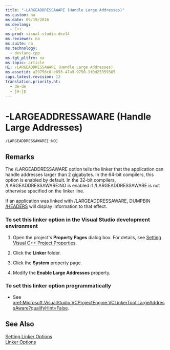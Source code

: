 ```yaml
---
title: "-LARGEADDRESSAWARE (Handle Large Addresses)"
ms.custom: na
ms.date: 09/19/2016
ms.devlang: 
  - C++
ms.prod: visual-studio-dev14
ms.reviewer: na
ms.suite: na
ms.technology: 
  - devlang-cpp
ms.tgt_pltfrm: na
ms.topic: article
H1: /LARGEADDRESSAWARE (Handle Large Addresses)
ms.assetid: a29756c8-e893-47a9-9750-1f0d25359385
caps.latest.revision: 12
translation.priority.ht: 
  - de-de
  - ja-jp
---
```

# -LARGEADDRESSAWARE (Handle Large Addresses)
```  
/LARGEADDRESSAWARE[:NO]  
```  
  
## Remarks  
 The /LARGEADDRESSAWARE option tells the linker that the application can handle addresses larger than 2 gigabytes. In the 64-bit compilers, this option is enabled by default. In the 32-bit compilers, /LARGEADDRESSAWARE:NO is enabled if /LARGEADDRESSAWARE is not otherwise specified on the linker line.  
  
 If an application was linked with /LARGEADDRESSAWARE, DUMPBIN [/HEADERS](../vs140/-HEADERS.md) will display information to that effect.  
  
### To set this linker option in the Visual Studio development environment  
  
1.  Open the project's **Property Pages** dialog box. For details, see [Setting Visual C++ Project Properties](../vs140/Working-with-Project-Properties.md).  
  
2.  Click the **Linker** folder.  
  
3.  Click the **System** property page.  
  
4.  Modify the **Enable Large Addresses** property.  
  
### To set this linker option programmatically  
  
-   See <xref:Microsoft.VisualStudio.VCProjectEngine.VCLinkerTool.LargeAddressAware?qualifyHint=False>.  
  
## See Also  
 [Setting Linker Options](../vs140/Setting-Linker-Options.md)   
 [Linker Options](../Topic/Linker%20Options.md)
